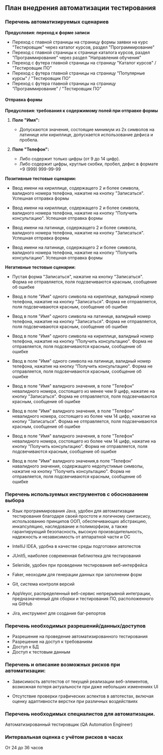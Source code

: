 ## План внедрения автоматизации тестирования
### Перечень автоматизируемых сценариев

**Предусловия: переход к форме записи**

- Переход с главной страницы на страницу формы заявки на курс "Тестировщик" через каталог курсов, раздел "Программирование"
- Переход с главной страницы к странице каталога курсов, раздел "Программирование" через раздел "Направления обучения"
- Переход с футера главной страницы на страницу "Каталог курсов" / "Тестировщик ПО" 
- Переход с футера главной страницы на страницу 
"Популярные курсы" / "Тестировщик ПО" 
- Переход с футера главной страницы на страницу 
"Программирование" / "Тестировщик ПО" 
#### Отправка формы

**Предусловия: требования к содержимому полей при отправке формы**

1. **Поле "Имя":** 
   - Допускаются значения, состоящие минимум из 2х символов на латинице или кириллице, допускается использование дефиса и пробела.

2. **Поле "Телефон":**
   - Либо содержит только цифры (от 9 до 14 цифр).
   - Либо содержит цифры, круглые скобки, пробел, дефис в формате +9 (999) 999-99-99

**Позитивные тестовые сценарии:**

- Ввод имени на кириллице, содержащего 2 и более символа, валидного номера телефона, нажатие на кнопку "Записаться". Успешная отправка формы

- Ввод имени на кириллице, содержащего 2 и более символа, валидного номера телефона, нажатие на кнопку "Получить консультацию". Успешная отправка формы

- Ввод имени на латинице, содержащего 2 и более символа, валидного номера телефона, нажатие на кнопку "Записаться". Успешная отправка формы

- Ввод имени на латинице, содержащего 2 и более символа, валидного номера телефона, нажатие на кнопку "Получить консультацию". Успешная отправка формы



**Негативные тестовые сценарии:**

- Пустая форма "Записаться", нажатие на кнопку "Записаться". Форма не отправляется, поля подсвечиваются красным, сообщение об ошибке

- Ввод в поле "Имя" одного символа на кириллице, валидный номер телефона, нажатие на кнопку "Записаться". Форма не отправляется, поля подсвечиваются красным, сообщение об ошибке

- Ввод в поля "Имя" одного символа на латинице, валидный номер телефона, нажатие на кнопку "Записаться". Форма не отправляется, поля подсвечиваются красным, сообщение об ошибке

- Ввод в поле "Имя" одного символа на кириллице, валидный номер телефона, нажатие на кнопку "Получить консультацию". Форма не отправляется, поля подсвечиваются красным, сообщение об ошибке

- Ввод в поле "Имя" одного символа на латинице, валидный номер телефона, нажатие на кнопку "Получить консультацию". Форма не отправляется, поля подсвечиваются красным, сообщение об ошибке

- Ввод в поле "Имя" валидного значения, в поле "Телефон" невалидного номера, состоящего из менее чем 9 цифр, нажатие на кнопку "Записаться". Форма не отправляется, поля подсвечиваются красным, сообщение об ошибке

- Ввод в поле "Имя" валидного значения, в поле "Телефон"  невалидного номера, состоящего из более чем 14 цифр, нажатие на кнопку "Записаться". Форма не отправляется, поля подсвечиваются красным, сообщение об ошибке

- Ввод в поле "Имя" валидного значения, в поле "Телефон"  невалидного номера, состоящего из более чем 14 цифр, нажатие на кнопку "Получить консультацию". Форма не отправляется, поля подсвечиваются красным, сообщение об ошибке

- Ввод в поле "Имя" валидного значения,в поле "Телефон" навалидного значения, содержащего недопустимые символы, нажатие на кнопку "Получить консультацию". Форма не отправляется, поля подсвечиваются красным, сообщение об ошибке

### Перечень используемых инструментов с обоснованием выбора


- Язык программирования Java, удобен для автоматизации тестирования благодаря своей простоте и логичному синтаксису, использованию принципов ООП, обеспечивающих абстракцию, инкапсуляцию, наследование и полиморфизм, а также гарантирующий безопасность, высокую производительность, надежность и независимость от аппаратной части и ОС

- IntelliJ IDEA, удобна в качестве среды подготовки автотестов

- JUnit5, наиболее современная библиотека для тестирования 

- Selenide, удобен при проведении тестирования веб-интерфейса

- Faker, неоходим для генерации данных при заполнении форм

- Git, система контроля версий

- AppVeyor, распределенный веб-сервис непрерывной интеграции, предназначенный для сборки и тестирования ПО, расположенного на GitHub

- Jira, инструмент для создания баг-репортов

### Перечень необходимых разрешений/данных/доступов
- Разрешение на проведение автоматизированного тестирования
- Разрешение на доступ к требованиям
- Доступ к БД
- Доступ к тестовым данным

### Перечень и описание возможных рисков при автоматизации:
- Зависимость автотестов от текущей реализации веб-элементов, возможная потеря актуальности при даже небольших изменениях UI

- Отсутствие проверки графических аспектов в автотестах, включая оценку адаптивности верстки при различных воздействиях 

### Перечень необходимых специалистов для автоматизации.
Автоматизированный тестировщик (QA Automation Engineer)
### Интервальная оценка с учётом рисков в часах
От 24 до 36 часов